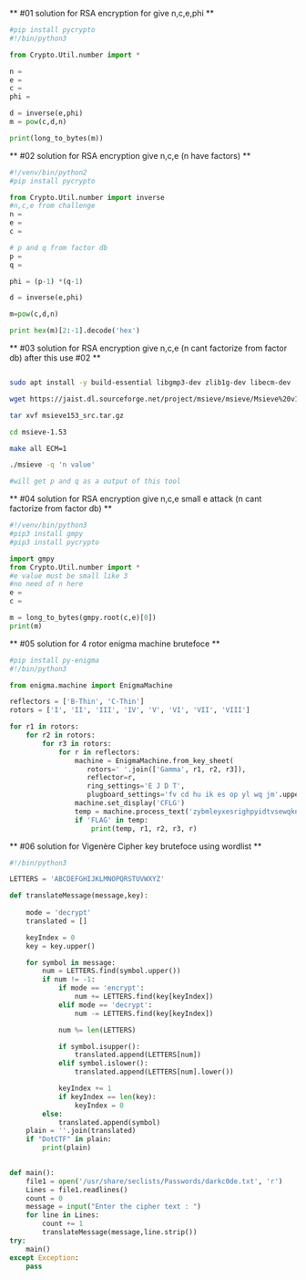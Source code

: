 ** #01 solution for RSA encryption for give n,c,e,phi **

```python
#pip install pycrypto
#!/bin/python3

from Crypto.Util.number import * 

n = 
e =  
c =  
phi = 

d = inverse(e,phi) 
m = pow(c,d,n) 

print(long_to_bytes(m))

```

** #02 solution for RSA encryption give n,c,e (n have factors) **

```python
#!/venv/bin/python2 
#pip install pycrypto

from Crypto.Util.number import inverse 
#n,c,e from challenge
n = 
e = 
c = 

# p and q from factor db 
p = 
q = 

phi = (p-1) *(q-1)

d = inverse(e,phi)

m=pow(c,d,n)

print hex(m)[2:-1].decode('hex')    

```

** #03 solution for RSA encryption give n,c,e (n cant factorize from factor db) after this use #02 **

```bash 

sudo apt install -y build-essential libgmp3-dev zlib1g-dev libecm-dev

wget https://jaist.dl.sourceforge.net/project/msieve/msieve/Msieve%20v1.53/msieve153_src.tar.gz

tar xvf msieve153_src.tar.gz

cd msieve-1.53 

make all ECM=1

./msieve -q 'n value'

#will get p and q as a output of this tool 

```

** #04 solution for RSA encryption give n,c,e small e attack (n cant factorize from factor db) **

```python 
#!/venv/bin/python3
#pip3 install gmpy
#pip3 install pycrypto

import gmpy
from Crypto.Util.number import *
#e value must be small like 3 
#no need of n here 
e = 
c = 

m = long_to_bytes(gmpy.root(c,e)[0])
print(m)
```


** #05 solution for 4 rotor enigma machine brutefoce **

```python 
#pip install py-enigma
#!/bin/python3

from enigma.machine import EnigmaMachine 

reflectors = ['B-Thin', 'C-Thin'] 
rotors = ['I', 'II', 'III', 'IV', 'V', 'VI', 'VII', 'VIII'] 

for r1 in rotors: 
    for r2 in rotors: 
        for r3 in rotors: 
            for r in reflectors: 
                machine = EnigmaMachine.from_key_sheet( 
                   rotors=' '.join(['Gamma', r1, r2, r3]), 
                   reflector=r, 
                   ring_settings='E J D T', 
                   plugboard_settings='fv cd hu ik es op yl wq jm'.upper()) 
                machine.set_display('CFLG') 
                temp = machine.process_text('zybmleyxesrighpyidtvsewqknwejcxzxkwwlxkceesnxhr') 
                if 'FLAG' in temp: 
                    print(temp, r1, r2, r3, r) 

```

** #06 solution for Vigenère Cipher key brutefoce using wordlist **

```python
#!/bin/python3

LETTERS = 'ABCDEFGHIJKLMNOPQRSTUVWXYZ'

def translateMessage(message,key):
    
    mode = 'decrypt'
    translated = [] 

    keyIndex = 0
    key = key.upper()

    for symbol in message: 
        num = LETTERS.find(symbol.upper())
        if num != -1:  
            if mode == 'encrypt':
                num += LETTERS.find(key[keyIndex])
            elif mode == 'decrypt':
                num -= LETTERS.find(key[keyIndex])

            num %= len(LETTERS)

            if symbol.isupper():
                translated.append(LETTERS[num])
            elif symbol.islower():
                translated.append(LETTERS[num].lower())

            keyIndex += 1  
            if keyIndex == len(key):
                keyIndex = 0
        else:
            translated.append(symbol)
    plain = ''.join(translated)
    if "DotCTF" in plain:
        print(plain)
    

def main():
    file1 = open('/usr/share/seclists/Passwords/darkc0de.txt', 'r')
    Lines = file1.readlines()
    count = 0
    message = input("Enter the cipher text : ")
    for line in Lines:
        count += 1
        translateMessage(message,line.strip())
try:
    main()
except Exception:
    pass
```




